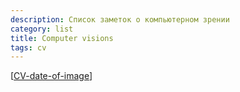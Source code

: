 ```yaml
---
description: Список заметок о компьютерном зрении
category: list
title: Computer visions
tags: cv
---
```

[[CV-date-of-image]]

[//begin]: # "Autogenerated link references for markdown compatibility"
[CV-date-of-image]: ../notes/CV-date-of-image "Данные изображения"
[//end]: # "Autogenerated link references"